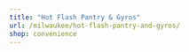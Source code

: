```yaml
---
title: "Hot Flash Pantry & Gyros"
url: /milwaukee/hot-flash-pantry-and-gyros/
shop: convenience
---
```

